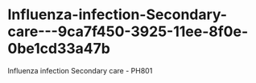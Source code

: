 # Influenza-infection-Secondary-care---9ca7f450-3925-11ee-8f0e-0be1cd33a47b
Influenza infection Secondary care - PH801
